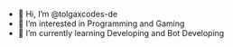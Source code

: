 - 👋 Hi, I’m @tolgaxcodes-de
- 👀 I’m interested in Programming and Gaming
- 🌱 I’m currently learning Developing and Bot Developing

<!---
tolgaxcodes-de/tolgaxcodes-de is a ✨ special ✨ repository because its `README.md` (this file) appears on your GitHub profile.
You can click the Preview link to take a look at your changes.
--->
